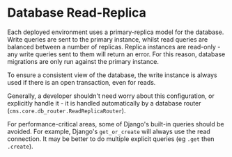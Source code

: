 # Database Read-Replica

Each deployed environment uses a primary-replica model for the database. Write queries are sent to the primary instance, whilst read queries are balanced between a number of replicas. Replica instances are read-only - any write queries sent to them will return an error. For this reason, database migrations are only run against the primary instance.

To ensure a consistent view of the database, the write instance is always used if there is an open transaction, even for reads.

Generally, a developer shouldn't need worry about this configuration, or explicitly handle it - it is handled automatically by a database router (`cms.core.db_router.ReadReplicaRouter`).

For performance-critical areas, some of Django's built-in queries should be avoided. For example, Django's `get_or_create` will always use the read connection. It may be better to do multiple explicit queries (eg `.get` then `.create`).
